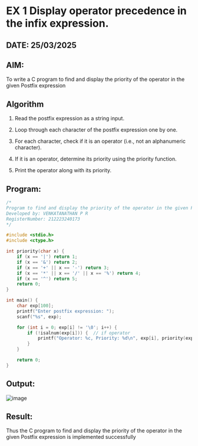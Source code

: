 # EX 1 Display operator precedence in the infix expression.
## DATE: 25/03/2025
## AIM:
To write a C program to find and display the priority of the operator in the given Postfix expression

## Algorithm

1. Read the postfix expression as a string input.

2. Loop through each character of the postfix expression one by one.

3. For each character, check if it is an operator (i.e., not an alphanumeric character).

4. If it is an operator, determine its priority using the priority function.

5. Print the operator along with its priority.



## Program:
```C
/*
Program to find and display the priority of the operator in the given Postfix expression
Developed by: VENKATANATHAN P R
RegisterNumber: 212223240173
*/

#include <stdio.h>
#include <ctype.h>

int priority(char x) {
    if (x == '|') return 1;
    if (x == '&') return 2;
    if (x == '+' || x == '-') return 3;
    if (x == '*' || x == '/' || x == '%') return 4;
    if (x == '^') return 5;
    return 0;
}

int main() {
    char exp[100];
    printf("Enter postfix expression: ");
    scanf("%s", exp);

    for (int i = 0; exp[i] != '\0'; i++) {
        if (!isalnum(exp[i])) {  // if operator
            printf("Operator: %c, Priority: %d\n", exp[i], priority(exp[i]));
        }
    }

    return 0;
}
```

## Output:
![image](https://github.com/user-attachments/assets/53b08283-5932-4fa2-b6cb-8384790b2175)

## Result:
Thus the C program to find and display the priority of the operator in the given Postfix expression is implemented successfully
